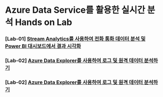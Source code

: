 # Azure Data Service를 활용한 실시간 분석 Hands on Lab

### [Lab-01] <a href="https://github.com/ghahm/HOL-REALTIME-ANALYTICS-with-Azure-Service/wiki/Lab-01.-Stream-Analytics를-사용하여-전화-통화-데이터-분석-및-Power-BI-대시보드에서-결과-시각화">Stream Analytics를 사용하여 전화 통화 데이터 분석 및 Power BI 대시보드에서 결과 시각화</a>

### [Lab-02] <a href="https://github.com/ghahm/HOL-REALTIME-ANALYTICS-with-Azure-Service/wiki/Lab-02.-Azure-Data-Explorer를-사용하여-로그-및-원격-데이터-분석하기">Azure Data Explorer를 사용하여 로그 및 원격 데이터 분석하기</a>

### [Lab-02] <a href="https://github.com/ghahm/HOL-REALTIME-ANALYTICS-with-Azure-Service/wiki/Lab-02.-Azure-Data-Explorer를-사용하여-로그-및-원격-데이터-분석하기">Azure Data Explorer를 사용하여 로그 및 원격 데이터 분석하기</a>
